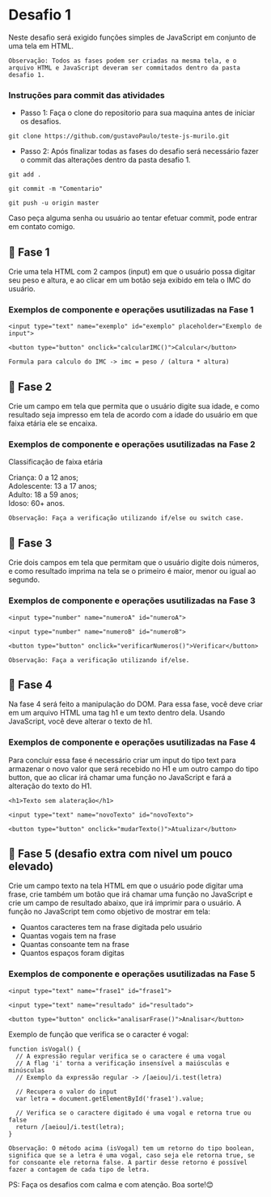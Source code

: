 # Desafio 1

Neste desafio será exigido funções simples de JavaScript em conjunto de uma tela em HTML.
```
Observação: Todos as fases podem ser criadas na mesma tela, e o arquivo HTML e JavaScript deveram ser commitados dentro da pasta desafio 1.
```

### Instruções para commit das atividades

* Passo 1: Faça o clone do repositorio para sua maquina antes de iniciar os desafios.
```
git clone https://github.com/gustavoPaulo/teste-js-murilo.git
```

* Passo 2: Após finalizar todas as fases do desafio será necessário fazer o commit das alterações dentro da pasta desafio 1.
```
git add .
```
```
git commit -m "Comentario"
```
```
git push -u origin master
```

Caso peça alguma senha ou usuário ao tentar efetuar commit, pode entrar em contato comigo.

## 🚀 Fase 1

Crie uma tela HTML com 2 campos (input) em que o usuário possa digitar seu peso e altura, e ao clicar em um botão seja exibido em tela o IMC do usuário.

### Exemplos de componente e operações usutilizadas na Fase 1
```
<input type="text" name="exemplo" id="exemplo" placeholder="Exemplo de input">
```
```
<button type="button" onclick="calcularIMC()">Calcular</button>
```
```
Formula para calculo do IMC -> imc = peso / (altura * altura)
```

## 🚀 Fase 2

Crie um campo em tela que permita que o usuário digite sua idade, e como resultado seja impresso em tela de acordo com a idade do usuário em que faixa etária ele se encaixa.

### Exemplos de componente e operações usutilizadas na Fase 2

Classificação de faixa etária

Criança: 0 a 12 anos;<br>
Adolescente: 13 a 17 anos;<br>
Adulto: 18 a 59 anos;<br>
Idoso: 60+ anos.
```
Observação: Faça a verificação utilizando if/else ou switch case.
```

## 🚀 Fase 3

Crie dois campos em tela que permitam que o usuário digite dois números, e como resultado imprima na tela se o primeiro é maior, menor ou igual ao segundo.

### Exemplos de componente e operações usutilizadas na Fase 3
```
<input type="number" name="numeroA" id="numeroA">
```
```
<input type="number" name="numeroB" id="numeroB">
```
```
<button type="button" onclick="verificarNumeros()">Verificar</button>
```
```
Observação: Faça a verificação utilizando if/else.
```

## 🚀 Fase 4

Na fase 4 será feito a manipulação do DOM. Para essa fase, você deve criar em um arquivo HTML uma tag h1 e um texto dentro dela. Usando JavaScript, você deve alterar o texto de h1.

### Exemplos de componente e operações usutilizadas na Fase 4

Para concluir essa fase é necessário criar um input do tipo text para armazenar o novo valor que será recebido no H1 e um outro campo do tipo button, que ao clicar irá chamar uma função no JavaScript e fará a alteração do texto do H1.

```
<h1>Texto sem alateração</h1>
```
```
<input type="text" name="novoTexto" id="novoTexto">
```
```
<button type="button" onclick="mudarTexto()">Atualizar</button>
```

## 🚀 Fase 5 (desafio extra com nivel um pouco elevado)

Crie um campo texto na tela HTML em que o usuário pode digitar uma frase, crie também um botão que irá chamar uma função no JavaScript e crie um campo de resultado abaixo, que irá imprimir para o usuário. A função no JavaScript tem como objetivo de mostrar em tela:

* Quantos caracteres tem na frase digitada pelo usuário
* Quantas vogais tem na frase
* Quantas consoante tem na frase
* Quantos espaços foram digitas

### Exemplos de componente e operações usutilizadas na Fase 5

```
<input type="text" name="frase1" id="frase1">
```
```
<input type="text" name="resultado" id="resultado">
```
```
<button type="button" onclick="analisarFrase()">Analisar</button>
```

Exemplo de função que verifica se o caracter é vogal: 
```
function isVogal() {
  // A expressão regular verifica se o caractere é uma vogal
  // A flag 'i' torna a verificação insensível a maiúsculas e minúsculas
  // Exemplo da expressão regular -> /[aeiou]/i.test(letra)

  // Recupera o valor do input
  var letra = document.getElementById('frase1').value;

  // Verifica se o caractere digitado é uma vogal e retorna true ou false
  return /[aeiou]/i.test(letra);
}
```
```
Observação: O método acima (isVogal) tem um retorno do tipo boolean, significa que se a letra é uma vogal, caso seja ele retorna true, se for consoante ele retorna false. A partir desse retorno é possível fazer a contagem de cada tipo de letra.
```

PS: Faça os desafios com calma e com atenção. Boa sorte!😊 